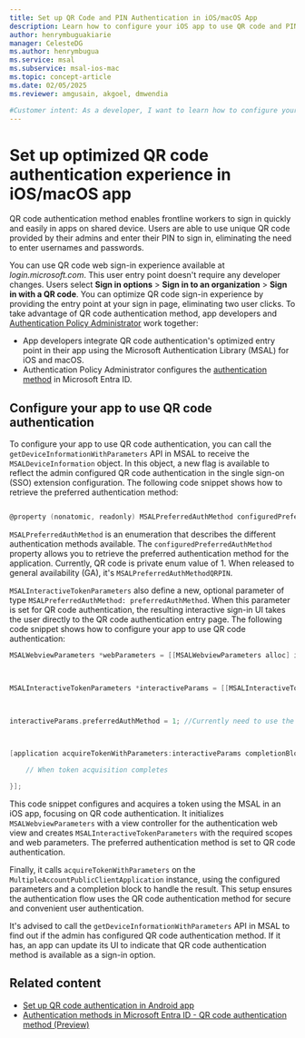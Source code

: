 ```yaml
---
title: Set up QR Code and PIN Authentication in iOS/macOS App
description: Learn how to configure your iOS app to use QR code and PIN authentication using the Microsoft Authentication Library for iOS and macOS.
author: henrymbuguakiarie
manager: CelesteDG
ms.author: henrymbugua
ms.service: msal
ms.subservice: msal-ios-mac
ms.topic: concept-article
ms.date: 02/05/2025
ms.reviewer: amgusain, akgoel, dmwendia

#Customer intent: As a developer, I want to learn how to configure your iOS app to have optimized QR code authentication experience using the Microsoft Authentication Library for iOS and macOS. 
---
```


# Set up optimized QR code authentication experience in iOS/macOS app

QR code authentication method enables frontline workers to sign in quickly and easily in apps on shared device. Users are able to use unique QR code provided by their admins and enter their PIN to sign in, eliminating the need to enter usernames and passwords.

You can use QR code web sign-in experience available at *login.microsoft.com*. This user entry point doesn't require any developer changes. Users select **Sign in options** > **Sign in to an organization** > **Sign in with a QR code**. You can optimize QR code sign-in experience by providing the entry point at your sign in page, eliminating two user clicks. To take advantage of QR code authentication method, app developers and [Authentication Policy Administrator](/entra/identity/role-based-access-control/permissions-reference) work together:

- App developers integrate QR code authentication's optimized entry point in their app using the Microsoft Authentication Library (MSAL) for iOS and macOS.
- Authentication Policy Administrator configures the [authentication method](/entra/identity/authentication/how-to-authentication-qr-code) in Microsoft Entra ID.

## Configure your app to use QR code authentication

To configure your app to use QR code authentication, you can call the `getDeviceInformationWithParameters` API in MSAL to receive the `MSALDeviceInformation` object. In this object, a new flag is available to reflect the admin configured QR code authentication in the single sign-on (SSO) extension configuration. The following code snippet shows how to retrieve the preferred authentication method:

```objectivec

@property (nonatomic, readonly) MSALPreferredAuthMethod configuredPreferredAuthMethod; 

```

`MSALPreferredAuthMethod` is an enumeration that describes the different authentication methods available. The `configuredPreferredAuthMethod` property allows you to retrieve the preferred authentication method for the application. Currently, QR code is private enum value of 1. When released to general availability (GA), it's `MSALPreferredAuthMethodQRPIN`.

`MSALInteractiveTokenParameters` also define a new, optional parameter of type `MSALPreferredAuthMethod: preferredAuthMethod`. When this parameter is set for QR code authentication, the resulting interactive sign-in UI takes the user directly to the QR code authentication entry page. The following code snippet shows how to configure your app to use QR code authentication:



```objectivec
MSALWebviewParameters *webParameters = [[MSALWebviewParameters alloc] initWithAuthPresentationViewController:viewController]; 

     

MSALInteractiveTokenParameters *interactiveParams = [[MSALInteractiveTokenParameters alloc] initWithScopes:scopes webviewParameters:webParameters]; 

 

interactiveParams.preferredAuthMethod = 1; //Currently need to use the private enum value 

 

[application acquireTokenWithParameters:interactiveParams completionBlock:^(MSALResult *result, NSError *error) { 

    // When token acquisition completes 

}]; 

```

This code snippet configures and acquires a token using the MSAL in an iOS app, focusing on QR code authentication. It initializes `MSALWebviewParameters` with a view controller for the authentication web view and creates `MSALInteractiveTokenParameters` with the required scopes and web parameters. The preferred authentication method is set to QR code authentication. 

Finally, it calls `acquireTokenWithParameters` on the `MultipleAccountPublicClientApplication` instance, using the configured parameters and a completion block to handle the result. This setup ensures the authentication flow uses the QR code authentication method for secure and convenient user authentication.

It's advised to call the `getDeviceInformationWithParameters` API in MSAL to find out if the admin has configured QR code authentication method. If it has, an app can update its UI to indicate that QR code authentication method is available as a sign-in option.

## Related content

- [Set up QR code authentication in Android app](msal-android-qr-code-pin-authentication.md)
- [Authentication methods in Microsoft Entra ID - QR code authentication method (Preview)](/entra/identity/authentication/how-to-authentication-qr-code)
